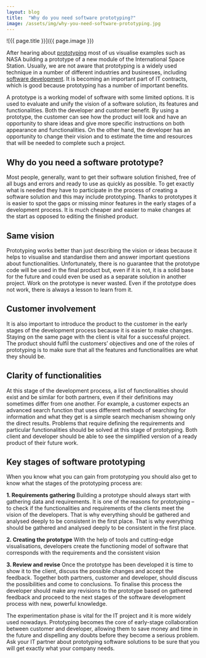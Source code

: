```yaml
---
layout: blog
title:  "Why do you need software prototyping?"
image: /assets/img/why-you-need-software-prototyping.jpg
---
```


![{{ page.title }}]({{ page.image }})

After hearing about [prototyping](https://headchannel.co.uk/outsourcing-it/) most of us visualise examples such as NASA building a prototype of a new module of the International Space Station. Usually, we are not aware that prototyping is a widely used technique in a number of different industries and businesses, including [software development](https://headchannel.co.uk/white-label-software-development/). It is becoming an important part of IT contracts, which is good because prototyping has a number of important benefits.

A prototype is a working model of software with some limited options. It is used to evaluate and unify the vision of a software solution, its features and functionalities. Both the developer and customer benefit. By using a prototype, the customer can see how the product will look and have an opportunity to share ideas and give more specific instructions on both appearance and functionalities. On the other hand, the developer has an opportunity to change their vision and to estimate the time and resources that will be needed to complete such a project.

## Why do you need a software prototype?
Most people, generally, want to get their software solution finished, free of all bugs and errors and ready to use as quickly as possible. To get exactly what is needed they have to participate in the process of creating a software solution and this may include prototyping. Thanks to prototypes it is easier to spot the gaps or missing minor features in the early stages of a development process. It is much cheaper and easier to make changes at the start as opposed to editing the finished product.

## Same vision
Prototyping works better than just describing the vision or ideas because it helps to visualise and standardise them and answer important questions about functionalities. Unfortunately, there is no guarantee that the prototype code will be used in the final product but, even if it is not, it is a solid base for the future and could even be used as a separate solution in another project. Work on the prototype is never wasted. Even if the prototype does not work, there is always a lesson to learn from it.

## Customer involvement
It is also important to introduce the product to the customer in the early stages of the development process because it is easier to make changes. Staying on the same page with the client is vital for a successful project. The product should fulfil the customers’ objectives and one of the roles of prototyping is to make sure that all the features and functionalities are what they should be.

## Clarity of functionalities
At this stage of the development process, a list of functionalities should exist and be similar for both partners, even if their definitions may sometimes differ from one another. For example, a customer expects an advanced search function that uses different methods of searching for information and what they get is a simple search mechanism showing only the direct results. Problems that require defining the requirements and particular functionalities should be solved at this stage of prototyping. Both client and developer should be able to see the simplified version of a ready product of their future work.

## Key stages of software prototyping
When you know what you can gain from prototyping you should also get to know what the stages of the prototyping process are:

**1. Requirements gathering**
Building a prototype should always start with gathering data and requirements. It is one of the reasons for prototyping – to check if the functionalities and requirements of the clients meet the vision of the developers. That is why everything should be gathered and analysed deeply to be consistent in the first place. That is why everything should be gathered and analysed deeply to be consistent in the first place.

**2. Creating the prototype**
With the help of tools and cutting-edge visualisations, developers create the functioning model of software that corresponds with the requirements and the consistent vision

**3. Review and revise**
Once the prototype has been developed it is time to show it to the client, discuss the possible changes and accept the feedback. Together both partners, customer and developer, should discuss the possibilities and come to conclusions. To finalise this process the developer should make any revisions to the prototype based on gathered feedback and proceed to the next stages of the software development process with new, powerful knowledge.

The experimentation phase is vital for the IT project and it is more widely used nowadays. Prototyping becomes the core of early-stage collaboration between customer and developer, allowing them to save money and time in the future and dispelling any doubts before they become a serious problem. Ask your IT partner about prototyping software solutions to be sure that you will get exactly what your company needs.
